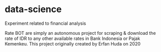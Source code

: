 # data-science
Experiment related to financial analysis

Rate BOT are simply an autonomous project for scraping & download the rate of IDR to any other available rates in Bank Indonesia or Pajak Kemenkeu.
This project originally created by Erfan Huda on 2020
